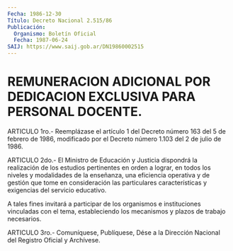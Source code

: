 ```yaml
---
Fecha: 1986-12-30
Título: Decreto Nacional 2.515/86
Publicación:
  Organismo: Boletín Oficial
  Fecha: 1987-06-24
SAIJ: https://www.saij.gob.ar/DN19860002515
---
```

# REMUNERACION ADICIONAL POR DEDICACION EXCLUSIVA PARA PERSONAL DOCENTE.

<a id="1"></a>
ARTICULO 1ro.- Reemplázase el artículo 1 del Decreto número 163 del 5 de febrero de 1986, modificado por el Decreto número 1.103 del 2 de julio de 1986.

<a id="2"></a>
ARTICULO 2do.- El Ministro de Educación y Justicia dispondrá la realización de los estudios pertinentes en orden a lograr, en todos los niveles y modalidades de la enseñanza, una eficiencia operativa y de gestión que tome en consideración las particulares características y exigencias del servicio educativo.

A tales fines invitará a participar de los organismos e instituciones vinculadas con el tema, estableciendo los mecanismos y plazos de trabajo necesarios.

<a id="3"></a>
ARTICULO 3ro.- Comuníquese, Publíquese, Dése a la Dirección Nacional del Registro Oficial y Archívese.